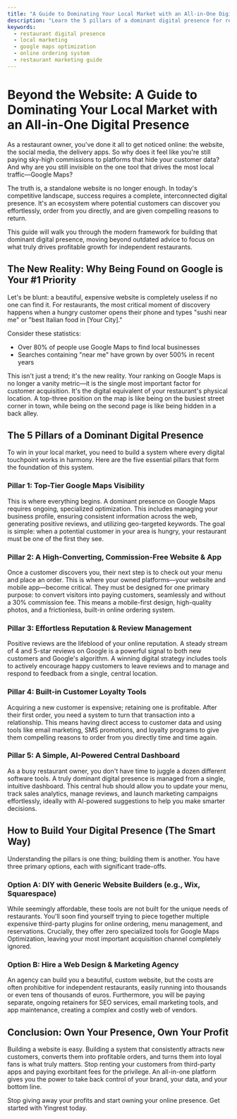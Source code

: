 ```yaml
---
title: "A Guide to Dominating Your Local Market with an All-in-One Digital Presence"
description: "Learn the 5 pillars of a dominant digital presence for restaurants, from Google Maps visibility to commission-free ordering, and how to build it the smart way."
keywords:
  - restaurant digital presence
  - local marketing
  - google maps optimization
  - online ordering system
  - restaurant marketing guide
---
```


# Beyond the Website: A Guide to Dominating Your Local Market with an All-in-One Digital Presence

As a restaurant owner, you've done it all to get noticed online: the website, the social media, the delivery apps. So why does it feel like you're still paying sky-high commissions to platforms that hide your customer data? And why are you still invisible on the one tool that drives the most local traffic—Google Maps?

The truth is, a standalone website is no longer enough. In today's competitive landscape, success requires a complete, interconnected digital presence. It's an ecosystem where potential customers can discover you effortlessly, order from you directly, and are given compelling reasons to return.

This guide will walk you through the modern framework for building that dominant digital presence, moving beyond outdated advice to focus on what truly drives profitable growth for independent restaurants.

## The New Reality: Why Being Found on Google is Your #1 Priority

Let's be blunt: a beautiful, expensive website is completely useless if no one can find it. For restaurants, the most critical moment of discovery happens when a hungry customer opens their phone and types "sushi near me" or "best Italian food in [Your City]."

Consider these statistics:

- Over 80% of people use Google Maps to find local businesses
- Searches containing "near me" have grown by over 500% in recent years

This isn't just a trend; it's the new reality. Your ranking on Google Maps is no longer a vanity metric—it is the single most important factor for customer acquisition. It's the digital equivalent of your restaurant's physical location. A top-three position on the map is like being on the busiest street corner in town, while being on the second page is like being hidden in a back alley.

## The 5 Pillars of a Dominant Digital Presence

To win in your local market, you need to build a system where every digital touchpoint works in harmony. Here are the five essential pillars that form the foundation of this system.

### Pillar 1: Top-Tier Google Maps Visibility

This is where everything begins. A dominant presence on Google Maps requires ongoing, specialized optimization. This includes managing your business profile, ensuring consistent information across the web, generating positive reviews, and utilizing geo-targeted keywords. The goal is simple: when a potential customer in your area is hungry, your restaurant must be one of the first they see.

### Pillar 2: A High-Converting, Commission-Free Website & App

Once a customer discovers you, their next step is to check out your menu and place an order. This is where your owned platforms—your website and mobile app—become critical. They must be designed for one primary purpose: to convert visitors into paying customers, seamlessly and without a 30% commission fee. This means a mobile-first design, high-quality photos, and a frictionless, built-in online ordering system.

### Pillar 3: Effortless Reputation & Review Management

Positive reviews are the lifeblood of your online reputation. A steady stream of 4 and 5-star reviews on Google is a powerful signal to both new customers and Google's algorithm. A winning digital strategy includes tools to actively encourage happy customers to leave reviews and to manage and respond to feedback from a single, central location.

### Pillar 4: Built-in Customer Loyalty Tools

Acquiring a new customer is expensive; retaining one is profitable. After their first order, you need a system to turn that transaction into a relationship. This means having direct access to customer data and using tools like email marketing, SMS promotions, and loyalty programs to give them compelling reasons to order from you directly time and time again.

### Pillar 5: A Simple, AI-Powered Central Dashboard

As a busy restaurant owner, you don't have time to juggle a dozen different software tools. A truly dominant digital presence is managed from a single, intuitive dashboard. This central hub should allow you to update your menu, track sales analytics, manage reviews, and launch marketing campaigns effortlessly, ideally with AI-powered suggestions to help you make smarter decisions.

## How to Build Your Digital Presence (The Smart Way)

Understanding the pillars is one thing; building them is another. You have three primary options, each with significant trade-offs.

### Option A: DIY with Generic Website Builders (e.g., Wix, Squarespace)

While seemingly affordable, these tools are not built for the unique needs of restaurants. You'll soon find yourself trying to piece together multiple expensive third-party plugins for online ordering, menu management, and reservations. Crucially, they offer zero specialized tools for Google Maps Optimization, leaving your most important acquisition channel completely ignored.

### Option B: Hire a Web Design & Marketing Agency

An agency can build you a beautiful, custom website, but the costs are often prohibitive for independent restaurants, easily running into thousands or even tens of thousands of euros. Furthermore, you will be paying separate, ongoing retainers for SEO services, email marketing tools, and app maintenance, creating a complex and costly web of vendors.

## Conclusion: Own Your Presence, Own Your Profit

Building a website is easy. Building a system that consistently attracts new customers, converts them into profitable orders, and turns them into loyal fans is what truly matters. Stop renting your customers from third-party apps and paying exorbitant fees for the privilege. An all-in-one platform gives you the power to take back control of your brand, your data, and your bottom line.

Stop giving away your profits and start owning your online presence. Get started with Yingrest today.
